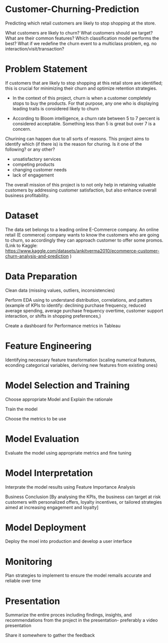 # Customer-Churning-Prediction
Predicting which retail customers are likely to stop shopping at the store.

What customers are likely to churn? What customers should we target?
What are their common features?
Which classification model performs the best?
What if we redefine the churn event to a multiclass problem, eg. no interaction/visit/transaction?


# Problem Statement
If customers that are likely to stop shopping at this retail store are identified; this is crucial for minimizing their churn and optimize retention strategies. 

* In the context of this project, churn is when a customer completely stops to buy the products. For that purpose, any one who is displaying leading traits is considered likely to churn
  
* According to Bloom intelligence, a churn rate between 5 to 7 percent is considered acceptable. Something less than 5 is great but over 7 is a concern. 

Churining can happen due to all sorts of reasons. This project aims to identify which (if there is) is the reason for churing. Is it one of the following? or any other? 
* unsatisfactory services
* competing products
* changing customer needs
* lack of engagement

The overall mission of this project is to not only help in retaining valuable customers by addressing customer satisfaction, but also enhance overall business profitability. 

# Dataset
The data set belongs to a leading online E-Commerce company. An online retail (E commerce) company wants to know the customers who are going to churn, so accordingly they can approach customer to offer some promos. (Link to Kaggle: https://www.kaggle.com/datasets/ankitverma2010/ecommerce-customer-churn-analysis-and-prediction )

# Data Preparation

Clean data (missing values, outliers, inconsistencies)

Perform EDA using to understand distribution, correlations, and patters
(example of KPIs to identify: declining purchase frequency, reduced average spending, average purchase frequency overtime, customer support interaction,  or shifts in shopping preferences,)


Create a dashboard for Performance metrics in Tableau

# Feature Engineering

Identifying necessary feature transformation (scaling numerical features, econding categorical variables, deriving new features from existing ones)

# Model Selection and Training
Choose appropriate Model and Explain the rationale

Train the model

Choose the metrics to be use

# Model Evaluation 
Evaluate the model using appropriate metrics and fine tuning

# Model Interpretation 
Interprate the model results using Feature Importance Analysis

Business Conclusion
[By analysing the KPIs, the business can target at risk customers with personalized offers, loyalty incentives, or tailored strategies aimed at increasing engagement and loyalty]

# Model Deployment
Deploy the moel into production and develop a user interface

# Monitoring 
Plan strategies to implement to ensure the model remails accurate and reliable over time

# Presentation
Summarize the entire proces including findings, insights, and recommendations from the project in the presentation- preferably a video presentation

Share it somewhere to gather the feedback
